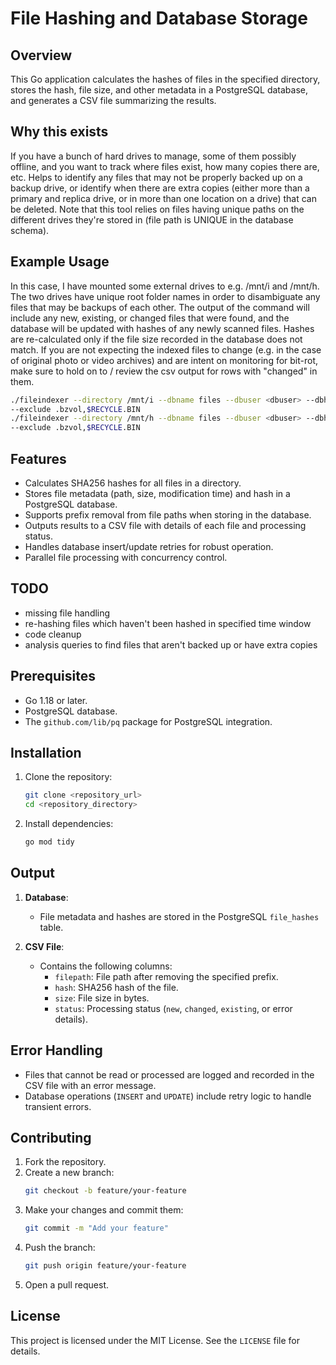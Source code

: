 # File Hashing and Database Storage

## Overview
This Go application calculates the hashes of files in the specified directory, stores the hash, file size, and
other metadata in a PostgreSQL database, and generates a CSV file summarizing the results. 

## Why this exists
If you have a bunch of hard drives to manage, some of them possibly offline, and you want to track where files 
exist, how many copies there are, etc. Helps to identify any files that may not be properly backed up on a backup 
drive, or identify when there are extra copies (either more than a primary and replica drive, or in more than one 
location on a drive) that can be deleted. Note that this tool relies on files having unique paths on the different 
drives they're stored in (file path is UNIQUE in the database schema).

## Example Usage
In this case, I have mounted some external drives to e.g. /mnt/i and /mnt/h. The two drives have unique root folder 
names in order to disambiguate any files that may be backups of each other. The output of the command will include 
any new, existing, or changed files that were found, and the database will be updated with hashes of any newly 
scanned files. Hashes are re-calculated only if the file size recorded in the database does not match. If you are 
not expecting the indexed files to change (e.g. in the case of original photo or video archives) and are intent on 
monitoring for bit-rot, make sure to hold on to / review the csv output for rows with "changed" in them.

```sh
./fileindexer --directory /mnt/i --dbname files --dbuser <dbuser> --dbhost <host> --dbport <port> --prefix /mnt/i 
--exclude .bzvol,$RECYCLE.BIN
./fileindexer --directory /mnt/h --dbname files --dbuser <dbuser> --dbhost <host> --dbport <port> --prefix /mnt/h 
--exclude .bzvol,$RECYCLE.BIN
```

## Features
- Calculates SHA256 hashes for all files in a directory. 
- Stores file metadata (path, size, modification time) and hash in a PostgreSQL database.
- Supports prefix removal from file paths when storing in the database.
- Outputs results to a CSV file with details of each file and processing status.
- Handles database insert/update retries for robust operation.
- Parallel file processing with concurrency control.

## TODO
- missing file handling
- re-hashing files which haven't been hashed in specified time window
- code cleanup
- analysis queries to find files that aren't backed up or have extra copies

## Prerequisites
- Go 1.18 or later.
- PostgreSQL database.
- The `github.com/lib/pq` package for PostgreSQL integration.

## Installation
1. Clone the repository:
   ```sh
   git clone <repository_url>
   cd <repository_directory>
   ```
2. Install dependencies:
   ```sh
   go mod tidy
   ```

## Output
1. **Database**:
   - File metadata and hashes are stored in the PostgreSQL `file_hashes` table.

2. **CSV File**:
   - Contains the following columns:
     - `filepath`: File path after removing the specified prefix.
     - `hash`: SHA256 hash of the file.
     - `size`: File size in bytes.
     - `status`: Processing status (`new`, `changed`, `existing`, or error details).

## Error Handling
- Files that cannot be read or processed are logged and recorded in the CSV file with an error message.
- Database operations (`INSERT` and `UPDATE`) include retry logic to handle transient errors.

## Contributing
1. Fork the repository.
2. Create a new branch:
   ```sh
   git checkout -b feature/your-feature
   ```
3. Make your changes and commit them:
   ```sh
   git commit -m "Add your feature"
   ```
4. Push the branch:
   ```sh
   git push origin feature/your-feature
   ```
5. Open a pull request.

## License
This project is licensed under the MIT License. See the `LICENSE` file for details.


